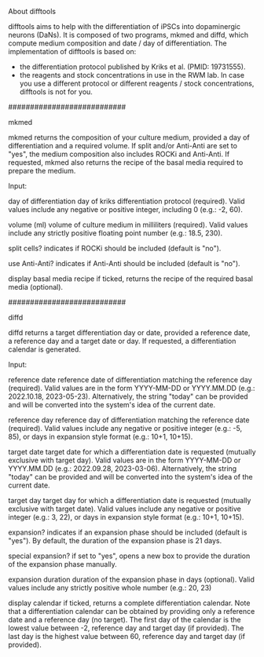 About difftools

difftools aims to help with the differentiation of iPSCs into dopaminergic neurons (DaNs).
It is composed of two programs, mkmed and diffd, which compute medium composition and date / day of differentiation.
The implementation of difftools is based on:
- the differentiation protocol published by Kriks et al. (PMID: 19731555).
- the reagents and stock concentrations in use in the RWM lab.
In case you use a different protocol or different reagents / stock concentrations, difftools is not for you.

###########################

mkmed

mkmed returns the composition of your culture medium, provided a day of differentiation and a required volume.
If split and/or Anti-Anti are set to "yes", the medium composition also includes ROCKi and Anti-Anti.
If requested, mkmed also returns the recipe of the basal media required to prepare the medium.

Input:

day of differentiation day of kriks differentiation protocol (required).
Valid values include any negative or positive integer, including 0 (e.g.: -2, 60).

volume (ml) volume of culture medium in milliliters (required).
Valid values include any strictly positive floating point number (e.g.: 18.5, 230).

split cells? indicates if ROCKi should be included (default is "no").

use Anti-Anti? indicates if Anti-Anti should be included (default is "no").

display basal media recipe if ticked, returns the recipe of the required basal media (optional).

###########################

diffd

diffd returns a target differentiation day or date, provided a reference date, a reference day and a target date or day.
If requested, a differentiation calendar is generated.

Input:

reference date reference date of differentiation matching the reference day (required).
Valid values are in the form YYYY-MM-DD or YYYY.MM.DD (e.g.: 2022.10.18, 2023-05-23).
Alternatively, the string "today" can be provided and will be converted into the system's idea of the current date.

reference day reference day of differentiation matching the reference date (required).
Valid values include any negative or positive integer (e.g.: -5, 85), or days in expansion style format (e.g.: 10+1, 10+15).

target date target date for which a differentiation date is requested (mutually exclusive with target day).
Valid values are in the form YYYY-MM-DD or YYYY.MM.DD (e.g.: 2022.09.28, 2023-03-06).
Alternatively, the string "today" can be provided and will be converted into the system's idea of the current date.

target day target day for which a differentiation date is requested (mutually exclusive with target date).
Valid values include any negative or positive integer (e.g.: 3, 22), or days in expansion style format (e.g.: 10+1, 10+15).

expansion? indicates if an expansion phase should be included (default is "yes").
By default, the duration of the expansion phase is 21 days.

special expansion? if set to "yes", opens a new box to provide the duration of the expansion phase manually.

expansion duration duration of the expansion phase in days (optional).
Valid values include any strictly positive whole number (e.g.: 20, 23)

display calendar if ticked, returns a complete differentiation calendar.
Note that a differentiation calendar can be obtained by providing only a reference date and a reference day (no target).
The first day of the calendar is the lowest value between -2, reference day and target day (if provided).
The last day is the highest value between 60, reference day and target day (if provided).
